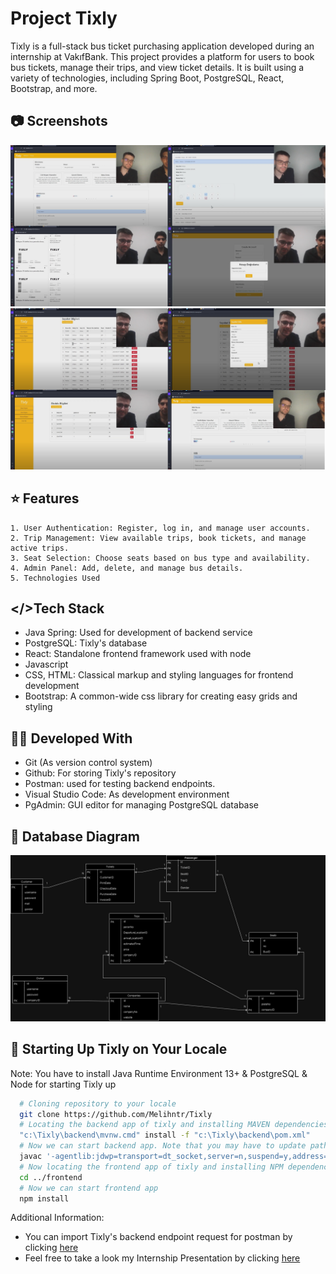# Project Tixly

Tixly is a full-stack bus ticket purchasing application developed during an internship at VakıfBank. This project provides a platform for users to book bus tickets, manage their trips, and view ticket details. It is built using a variety of technologies, including Spring Boot, PostgreSQL, React, Bootstrap, and more.

## 📷 Screenshots
![ScreenShot - 1](/assets/screenshot_1.png)
![ScreenShot - 2](/assets/screenshot_2.png)

## ⭐ Features
    1. User Authentication: Register, log in, and manage user accounts.
    2. Trip Management: View available trips, book tickets, and manage active trips.
    3. Seat Selection: Choose seats based on bus type and availability.
    4. Admin Panel: Add, delete, and manage bus details.
    5. Technologies Used

## </>Tech Stack
- Java Spring: Used for development of backend service
- PostgreSQL: Tixly's database
- React: Standalone frontend framework used with node
- Javascript
- CSS, HTML: Classical markup and styling languages for frontend development
- Bootstrap: A common-wide css library for creating easy grids and styling

## 👨‍💻 Developed With
- Git (As version control system)
- Github: For storing Tixly's repository
- Postman: used for testing backend endpoints. 
- Visual Studio Code: As development environment
- PgAdmin: GUI editor for managing PostgreSQL database

## 📘 Database Diagram
![Database Diagram](/assets/database_diagram.jpg)

## 🚀 Starting Up Tixly on Your Locale
Note: You have to install Java Runtime Environment 13+ & PostgreSQL & Node for starting Tixly up
```bash  
  # Cloning repository to your locale
  git clone https://github.com/Melihntr/Tixly
  # Locating the backend app of tixly and installing MAVEN dependencies.
  "c:\Tixly\backend\mvnw.cmd" install -f "c:\Tixly\backend\pom.xml"
  # Now we can start backend app. Note that you may have to update path by your own file system
  javac '-agentlib:jdwp=transport=dt_socket,server=n,suspend=y,address=localhost:59267' '-cp' 'C:\tixly\build.jar' 'com.tixly.ticket.TicketApplication'
  # Now locating the frontend app of tixly and installing NPM dependencies
  cd ../frontend
  # Now we can start frontend app
  npm install
```

Additional Information:
- You can import Tixly's backend endpoint request for postman by clicking [here](/Tixly.postman_collection.json)
- Feel free to take a look my Internship Presentation by clicking [here](/assets/InternshipPresentation.pdf)